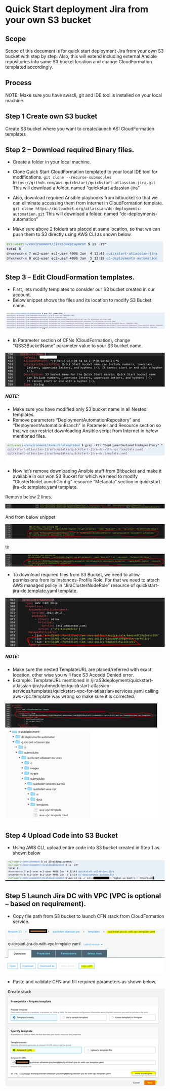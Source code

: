 # Quick Start deployment Jira from your own S3 bucket
## Scope
Scope of this document is for quick start deployment Jira from your own S3 bucket with step by step. Also, this will extend including external Ansible repositories into same S3 bucket location and change CloudFormation templated accordingly. 

## Process
NOTE: Make sure you have awscli, git and IDE tool is installed on your local machine.

## Step 1 Create own S3 bucket
Create S3 bucket where you want to create/launch ASI CloudFormation templates

## Step 2 – Download required Binary files.
* Create a folder in your local machine.
* Clone Quick Start CloudFormation templated to your local IDE tool for modifications. 
`git clone --recurse-submodules https://github.com/aws-quickstart/quickstart-atlassian-jira.git`
This will download a folder, named “quickstart-atlassian-jira”

* Also, download required Ansible playbooks from bitbucket so that we can eliminate accessing them from internet in CloudFormation template.
`git clone https://bitbucket.org/atlassian/dc-deployments-automation.git`
This will download a folder, named “dc-deployments-automation”
* Make sure above 2 folders are placed at same location, so that we can push them to S3 directly using AWS CLI as shown below.

![alt text](https://github.com/duggu-reddy/junkFiles/blob/master/file1.png)

## Step 3 – Edit CloudFormation templates. 
* First, lets modify templates to consider our S3 bucket created in our account. 
* Below snippet shows the files and its location to modify S3 Bucket name. 

![alt text](https://github.com/duggu-reddy/junkFiles/blob/master/file2.png)

* In Parameter section of CFNs (CloudFormation), change “QSS3BucketName” parameter value to your S3 bucket name.

![alt text](https://github.com/duggu-reddy/junkFiles/blob/master/file3.png)

##### NOTE: 
* Make sure you have modified only S3 bucket name in all Nested templates.
* Remove parameters “DeploymentAutomationRepository” and “DeploymentAutomationBranch” in Parameter and Resource section so that we can restrict downloading Ansible script from Internet in below mentioned files. 

![alt text](https://github.com/duggu-reddy/junkFiles/blob/master/file4.png)

* Now let’s remove downloading Ansible stuff from Bitbucket and make it available in our won S3 Bucket for which we need to modify “ClusterNodeLaunchConfig” resource “Metadata” section in quickstart-jira-dc.template.yaml template.

Remove below 2 lines. 

![alt text](https://github.com/duggu-reddy/junkFiles/blob/master/file5.png)

And from below snippet

![alt text](https://github.com/duggu-reddy/junkFiles/blob/master/file6.png)

to

![alt text](https://github.com/duggu-reddy/junkFiles/blob/master/file7.png)

* To download required files from S3 Bucket, we need to allow permissions from its Instances-Profile Role. For that we need to attach AWS managed policy in “JiraClusterNodeRole” resource of quickstart-jira-dc.template.yaml template.

![alt text](https://github.com/duggu-reddy/junkFiles/blob/master/file8.png)


##### NOTE: 
* Make sure the nested TemplateURL are placed/referred with exact location, other wise you will face S3 Accedd Denied error. 
* Example: TemplateURL mentioned in /jiraS3deployment/quickstart-atlassian-jira/submodules/quickstart-atlassian-services/templates/quickstart-vpc-for-atlassian-services.yaml calling aws-vpc.template was wrong so make sure it is corrected.

![alt text](https://github.com/duggu-reddy/junkFiles/blob/master/file9.png)


## Step 4 Upload Code into S3 Bucket
* Using AWS CLI, upload entire code into S3 bucket created in Step 1 as shown below

![alt text](https://github.com/duggu-reddy/junkFiles/blob/master/file10.png)

## Step 5 Launch Jira DC with VPC (VPC is optional – based on requirement). 
* Copy file path from S3 bucket to launch CFN stack from CloudFormation service.

![alt text](https://github.com/duggu-reddy/junkFiles/blob/master/file11.png)


* Paste and validate CFN and fill required parameters as shown below. 

![alt text](https://github.com/duggu-reddy/junkFiles/blob/master/file12.png)


